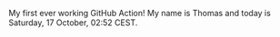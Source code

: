 My first ever working GitHub Action!
My name is Thomas and today is Saturday, 17 October, 02:52 CEST. 
